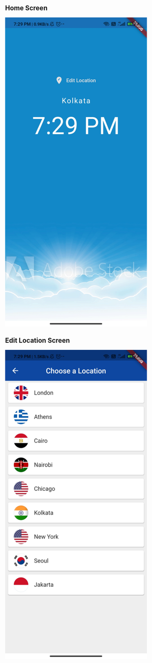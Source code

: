 ## Home Screen

<img src="images/home-screen.jpg" height="1000"/>

## Edit Location Screen

<img src="images/choose-location-screen.jpg" height="1000"/>

